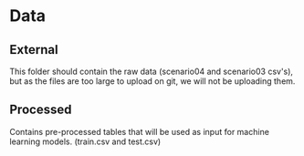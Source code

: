# Data

## External

This folder should contain the raw data (scenario04 and scenario03 csv's), but as the files are too large to upload on git, we will not be uploading them.

## Processed

Contains pre-processed tables that will be used as input for machine learning models.
(train.csv and test.csv)
